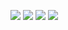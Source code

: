 [![](https://img.shields.io/badge/Copyright-%C2%A9Sawyer%20Cheung-blue)](https://zsy.life)
[![](https://img.shields.io/badge/Powered-Docsify-green)](https://docsify.js.org/#/)
[![](https://img.shields.io/badge/Hosted-Vercel-orange)](https://vercel.com/)
[![](https://img.shields.io/badge/%E6%9C%AC%E7%AB%99%E8%AE%BF%E9%97%AE%E9%87%8F-%3Cspan%20id%3D%22busuanzi__value__site__pv%22%3E%3C%2Fspan%3E%E6%AC%A1-red)](/)